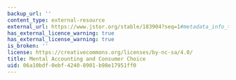 ```yaml
---
backup_url: ''
content_type: external-resource
external_url: https://www.jstor.org/stable/183904?seq=1#metadata_info_tab_contents
has_external_licence_warning: true
has_external_license_warning: true
is_broken: ''
license: https://creativecommons.org/licenses/by-nc-sa/4.0/
title: Mental Accounting and Consumer Choice
uid: 06a10bdf-0ebf-4240-8901-b98e17951ff0
---
```

